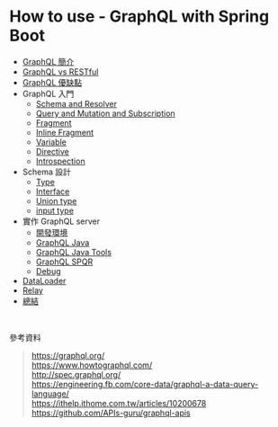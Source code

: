 # How to use - GraphQL with Spring Boot

- [GraphQL 簡介](./document/instro.md)
- [GraphQL vs RESTful](./document/graphql_vs_restful.md)
- [GraphQL 優缺點](./document/pros_and_cons.md)
- GraphQL 入門
	- [Schema and Resolver](./document/schema_and_resolver.md)
	- [Query and Mutation and Subscription](./document/query_and_mutation_and_subscription.md)
	- [Fragment](./document/fragment.md)
	- [Inline Fragment](./document/inline_fragment.md)
	- [Variable](./document/variable.md)
	- [Directive](./document/directive.md)
	- [Introspection](./document/introspection.md)
- Schema 設計
	- [Type](./document/type.md)
	- [Interface](./document/interface.md)
	- [Union type](./document/union_type.md)
	- [input type](./document/input_type.md)
- 實作 GraphQL server
	- [開發環境](./document/environment.md)
	- [GraphQL Java](./document/graphql_java.md)
	- [GraphQL Java Tools](./document/graphql_java_tools.md)
	- [GraphQL SPQR](./document/graphql_spqr.md)
	- [Debug](./document/debug.md)
- [DataLoader](./document/dataloader.md)
- [Relay](./document/relay.md)
- [總結](./document/summary.md)

<br>

參考資料

> https://graphql.org/  
> https://www.howtographql.com/  
> http://spec.graphql.org/  
> https://engineering.fb.com/core-data/graphql-a-data-query-language/  
> https://ithelp.ithome.com.tw/articles/10200678  
> https://github.com/APIs-guru/graphql-apis
